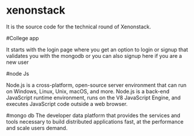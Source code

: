 # xenonstack
It is the source code for the technical round of Xenonstack.

#College app

It starts with the login page where you get an option to login or signup that validates you with the mongodb or you can also signup here if you are a new user 

#node Js

Node.js is a cross-platform, open-source server environment that can run on Windows, Linux, Unix, macOS, and more. Node.js is a back-end JavaScript runtime environment, runs on the V8 JavaScript Engine, and executes JavaScript code outside a web browser.


#mongo db
The developer data platform that provides the services and tools necessary to build distributed applications fast, at the performance and scale users demand.
